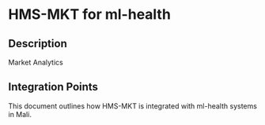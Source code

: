 # HMS-MKT for ml-health

## Description

Market Analytics

## Integration Points

This document outlines how HMS-MKT is integrated with ml-health systems in Mali.
